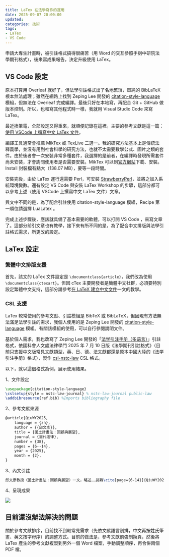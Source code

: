 ```yaml
---
title: LaTex 在法學寫作的運用 
date: 2025-09-07 20:00:00
updated: 
categories: 技術
tags:
- LaTex
- VS Code
---
```


申請大專生計畫時，被引註格式搞得很痛苦（用 Word 的交互參照手刻中研院法學期刊格式），後來寫成果報告，決定升級使用 LaTex。

## VS Code 設定

原本打算用 Overleaf 就好了，但法學引註格式出了名地繁瑣，單純的 BibLaTeX 根本無法處理；雖然在網路上找到 Zeping Lee 開發的 [citation-style-language](https://ctan.org/pkg/citation-style-language) 模組，但無法在 Overleaf 完成編譯。最後只好在本地寫，再配合 Git + GitHub 做版本控制。所以，也和寫其他程式時一樣，我就用 Visual Studio Code 來寫 LaTex。

最近換筆電，全部設定又得重來，就順便記錄在這裡。主要的參考文獻是這一篇：[使用 VSCode 上撰寫中文 LaTex 文件](https://kaibaoom.tw/posts/notes/vscode-latex/)。

編譯工具通常會推薦 MikTex 或 TexLive 二選一。我的研究方法基本上是傳統法釋義學，並沒有用到社會科學的研究方法，也就不太需要數學公式、圖片之類的套件。由於後者會一次安裝非常多種套件，我選擇的是前者，在編譯時發現所需套件尚未安裝，才會詢問使用者是否需要安裝。MikTex 可以到[官方網站](https://miktex.org/)下載、安裝。Install 封裝檔有點大（138.07 MB），要等一段時間。

安裝完後，由於 LaTex 運行還需要 Perl，可安裝 [StrawberryPerl](https://strawberryperl.com/)，並將之加入系統環境變數。還有設定 VS Code 與安裝 LaTex Workshop 的步驟，這部分都可以參考上述〈使用 VSCode 上撰寫中文 LaTex 文件〉文章。

與文中不同的是，為了配合引註使用 citation-style-language 模組，Recipe 第一順位請選擇 LuaLatex 。

完成上述步驟後，應該就具備了基本需要的軟體，可以打開 VS Code ，來寫文章了。這部分前引文章也有教學，接下來有所不同的是，為了配合中文排版與法學引註格式需求，所更改的設定。

## LaTex 設定

### 繁體中文排版支援

首先，該文的 LaTex 文件設定是 `\documentclass{article}`，我們改為使用 `\documentclass{ctexart}`。但因 cTex 主要開發者是簡體中文社群，必須要特別設定繁體中文支持，這部分請參考[在 LaTeX 建立中文文件](https://kuaz.info/posts/2023/01/latex-tutorial-part-ctex/)一文的教學。

### CSL 支援

LaTex 較常使用的參考文獻、引註模組是 BibTeX 或 BibLaTeX，但因現有方法無法滿足法學引註的需求，我個人使用的是 Zeping Lee 開發的 [citation-style-language](https://ctan.org/pkg/citation-style-language) 模組。有關該模組的使用，可以自行參閱說明文件。

基於個人需求，我也改寫了 Zeping Lee 開發的「[法学引注手册（多语言）](https://zotero-chinese.com/styles/%E6%B3%95%E5%AD%A6%E5%BC%95%E6%B3%A8%E6%89%8B%E5%86%8C%EF%BC%88%E5%A4%9A%E8%AF%AD%E8%A8%80%EF%BC%89/)」引註格式，依國科會人文處法律學門 2025 年 7 月 10 日版《法學期刊引註格式》（目前只支援中文版常見文獻類型，英、日、德、法文獻都還是原本中國大陸的《法学引注手册》格式），製作 [csl-nstc-law](https://github.com/jenhuang-tw/csl-nstc-law) CSL 格式。

以下，就以這個格式為例，展示使用結果。

1、文件設定

```tex
\usepackage{citation-style-language}
\cslsetup{style = nstc-law-journal} % nstc-law-journal public-law
\addbibresource{ref.bib} %Imports bibliography file
```

2、參考文獻來源

```tex
@article{QiuWY2025,
	language = {zh},
	author = {{邱文彥}},
	title = {國土計畫法：回顧與展望},
	journal = {當代法律},
	number = {38},
	pages = {6--14},
	year = {2025},
	month = {2},
}
```

3、內文引註

```tex
邱文彥教授〈國土計畫法：回顧與展望〉一文，略述……挑戰\cite[page={6-14}]{QiuWY2025}。
```

4、呈現成果

![](/img/screenshot-of-csl-nstc-law.webp)

## 目前還沒辦法解決的問題

關於參考文獻排序，目前找不到較常見需求（先依文獻語言別排，中文再按姓氏筆畫、英文按字母序）的調整方式。目前的做法是，參考文獻前強制換頁，然後將 LaTex 產生的參考文獻複製到另外一個 Word 檔案，手動調整順序，再合併兩個 PDF 檔。 